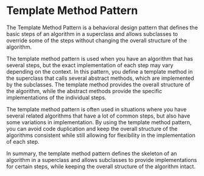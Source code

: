 # Template Method Pattern

The Template Method Pattern is a behavioral design pattern that defines the basic steps of an algorithm in a superclass and allows subclasses to override some of the steps without changing the overall structure of the algorithm. 

The template method pattern is used when you have an algorithm that has several steps, but the exact implementation of each step may vary depending on the context. In this pattern, you define a template method in the superclass that calls several abstract methods, which are implemented by the subclasses. The template method provides the overall structure of the algorithm, while the abstract methods provide the specific implementations of the individual steps.

The template method pattern is often used in situations where you have several related algorithms that have a lot of common steps, but also have some variations in implementation. By using the template method pattern, you can avoid code duplication and keep the overall structure of the algorithms consistent while still allowing for flexibility in the implementation of each step.

In summary, the template method pattern defines the skeleton of an algorithm in a superclass and allows subclasses to provide implementations for certain steps, while keeping the overall structure of the algorithm intact.